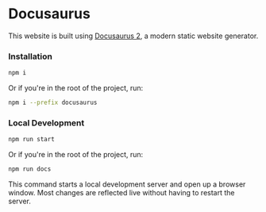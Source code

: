 # Docusaurus

This website is built using [Docusaurus 2](http://v2.docusaurus.io/), a modern static website generator.

### Installation

```bash
npm i
```

Or if you're in the root of the project, run:

```bash
npm i --prefix docusaurus
```

### Local Development

```bash
npm run start
```

Or if you're in the root of the project, run:

```bash
npm run docs
```

This command starts a local development server and open up a browser window. Most changes are reflected live without having to restart the server.
